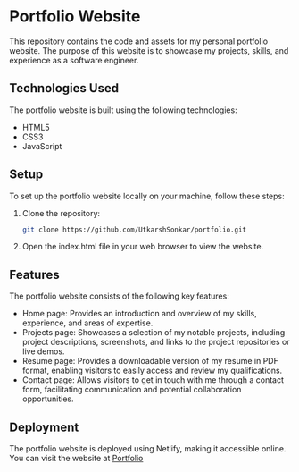 # Portfolio Website

This repository contains the code and assets for my personal portfolio website. The purpose of this website is to showcase my projects, skills, and experience as a software engineer.

## Technologies Used

The portfolio website is built using the following technologies:

- HTML5
- CSS3
- JavaScript

## Setup

To set up the portfolio website locally on your machine, follow these steps:

1. Clone the repository:

   ```bash
   git clone https://github.com/UtkarshSonkar/portfolio.git
   ```

2. Open the index.html file in your web browser to view the website.

## Features

The portfolio website consists of the following key features:

- Home page: Provides an introduction and overview of my skills, experience, and areas of expertise.
- Projects page: Showcases a selection of my notable projects, including project descriptions, screenshots, and links to the project repositories or live demos.
- Resume page: Provides a downloadable version of my resume in PDF format, enabling visitors to easily access and review my qualifications.
- Contact page: Allows visitors to get in touch with me through a contact form, facilitating communication and potential collaboration opportunities.

## Deployment

The portfolio website is deployed using Netlify, making it accessible online. You can visit the website at [Portfolio](https://portfolio-utkarsh-sonkar.netlify.app/)
